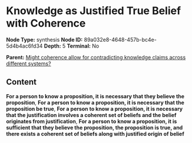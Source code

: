 # Knowledge as Justified True Belief with Coherence

**Node Type:** synthesis
**Node ID:** 89a032e8-4648-457b-bc4e-5d4b4ac6fd34
**Depth:** 5
**Terminal:** No

**Parent:** [Might coherence allow for contradicting knowledge claims across different systems?](might-coherence-allow-for-contradicting-knowledge-claims-across-different-systems-antithesis-5629d751-ad5a-48dd-8e3f-8db634efc9bb.md)

## Content

**For a person to know a proposition, it is necessary that they believe the proposition**, **For a person to know a proposition, it is necessary that the proposition be true**, **For a person to know a proposition, it is necessary that the justification involves a coherent set of beliefs and the belief originates from justification**, **For a person to know a proposition, it is sufficient that they believe the proposition, the proposition is true, and there exists a coherent set of beliefs along with justified origin of belief**
